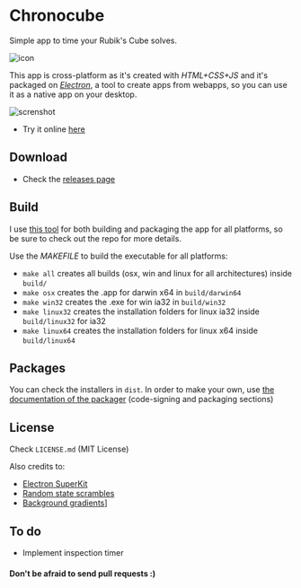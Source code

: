 # Chronocube
Simple app to time your Rubik's Cube solves.

![icon](https://raw.githubusercontent.com/pablopunk/chronocube/master/src/img/icon200px.png)

This app is cross-platform as it's created with *HTML+CSS+JS* and it's packaged on *[Electron](https://github.com/atom/electron)*, a tool to create apps from webapps, so you can use it as a native app on your desktop.

![screnshot](https://s3.amazonaws.com/f.cl.ly/items/360K0M2o1M2i0X32212d/Captura%20de%20pantalla%202015-12-14%20a%20las%207.28.36.png?v=b8fd4955)

- Try it online [here](http://chronocube.pablopunk.com)

## Download
- Check the [releases page](https://github.com/pablopunk/chronocube/releases)

## Build
I use [this tool](https://github.com/Aluxian/electron-superkit) for both building and packaging the app for all platforms, so be sure to check out the repo for more details.

Use the *MAKEFILE* to build the executable for all platforms:
- `make all` creates all builds (osx, win and linux for all architectures) inside `build/`
- `make osx` creates the .app for darwin x64 in `build/darwin64`
- `make win32` creates the .exe for win ia32 in `build/win32`
- `make linux32` creates the installation folders for linux ia32 inside `build/linux32` for ia32
- `make linux64` creates the installation folders for linux x64 inside `build/linux64`

## Packages
You can check the installers in `dist`. In order to make your own, use [the documentation of the packager](https://github.com/Aluxian/electron-superkit/wiki/Packaging) (code-signing and packaging sections)

## License
Check `LICENSE.md` (MIT License)

Also credits to:
- [Electron SuperKit](https://github.com/Aluxian/electron-superkit)
- [Random state scrambles](https://github.com/cubing/jsss)
- [Background gradients](http://uigradients.com)]

## To do
- Implement inspection timer

#### Don't be afraid to send pull requests :)
